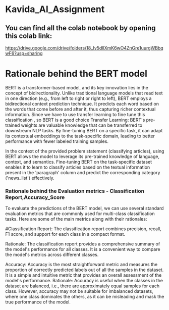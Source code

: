 # Kavida_AI_Assignment

## You can find all the colab notebook by opening this colab link:
https://drive.google.com/drive/folders/18_Iv5dllXmK6wO4ZnGre1uurgWBbqwF6?usp=sharing


# Rationale behind the BERT model

BERT is a transformer-based model, and its key innovation lies in the concept of bidirectionality. Unlike traditional language models that read text in one direction (e.g., from left to right or right to left), BERT employs a bidirectional context prediction technique. It predicts each word based on the words that come before and after it, thus capturing richer contextual information.
Since we have to use transfer learning to fine tune this classification , so BERT is a good choice Transfer Learning: BERT's pre-trained weights are valuable knowledge that can be transferred to downstream NLP tasks. By fine-tuning BERT on a specific task, it can adapt its contextual embeddings to the task-specific domain, leading to better performance with fewer labeled training samples.

In the context of the provided problem statement (classifying articles), using BERT allows the model to leverage its pre-trained knowledge of language, context, and semantics. Fine-tuning BERT on the task-specific dataset enables it to learn to classify articles based on the textual information present in the 'paragraph' column and predict the corresponding category ('news_list') effectively.




### Rationale behind the Evaluation metrics -  Classification Report,Accuracy_Score

To evaluate the predictions of the BERT model, we can use several standard evaluation metrics that are commonly used for multi-class classification tasks. Here are some of the main metrics along with their rationales:

#Classification Report: The classification report combines precision, recall, F1 score, and support for each class in a compact format.

Rationale: The classification report provides a comprehensive summary of the model's performance for all classes. It is a convenient way to compare the model's metrics across different classes.


Accuracy: Accuracy is the most straightforward metric and measures the proportion of correctly predicted labels out of all the samples in the dataset.
It is a simple and intuitive metric that provides an overall assessment of the model's performance.
Rationale: Accuracy is useful when the classes in the dataset are balanced, i.e., there are approximately equal samples for each class. However, accuracy may not
be suitable for imbalanced datasets, where one class dominates the others, as it can be misleading and mask the true performance of the model.

